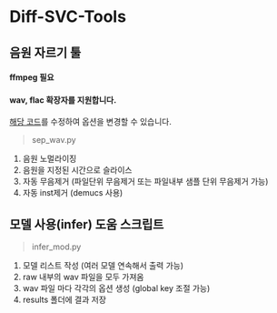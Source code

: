 # Diff-SVC-Tools

## 음원 자르기 툴
#### ffmpeg 필요
#### wav, flac 확장자를 지원합니다.

[해당 코드](https://github.com/Kor-SVS/Diff-SVC-Tools/blob/702680cff85765184d0c6903c46bd3a7a1f087af/sep_wav.py#L273-L277)를 수정하여 옵션을 변경할 수 있습니다.

> sep_wav.py

  1. 음원 노멀라이징
  2. 음원을 지정된 시간으로 슬라이스
  3. 자동 무음제거 (파일단위 무음제거 또는 파일내부 샘플 단위 무음제거 가능)
  4. 자동 inst제거 (demucs 사용)

## 모델 사용(infer) 도움 스크립트

> infer_mod.py

  1. 모델 리스트 작성 (여러 모델 연속해서 출력 가능)
  2. raw 내부의 wav 파일을 모두 가져옴
  3. wav 파일 마다 각각의 옵션 생성 (global key 조절 가능)
  4. results 폴더에 결과 저장
